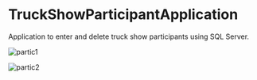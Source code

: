 # TruckShowParticipantApplication
Application to enter and delete truck show participants using SQL Server.

![partic1](https://user-images.githubusercontent.com/51751798/66875150-e5124200-ef72-11e9-8fe0-19f8e74c6814.PNG)

![partic2](https://user-images.githubusercontent.com/51751798/66875149-e5124200-ef72-11e9-970f-9193d00bba08.PNG)
